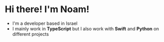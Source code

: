 # Hi there! I'm Noam!

- I'm a developer based in Israel
- I mainly work in **TypeScript** but I also work with **Swift** and **Python** on different projects
